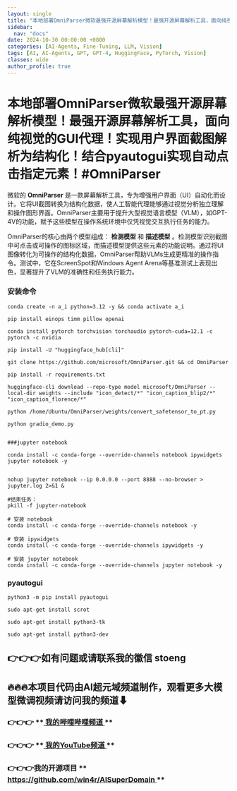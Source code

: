 ```yaml
---
layout: single
title: "本地部署OmniParser微软最强开源屏幕解析模型！最强开源屏幕解析工具，面向纯视觉的GUI代理！实现用户界面截图解析为结构化！结合pyautogui实现自动点击指定元素！#OmniParser"
sidebar:
  nav: "docs"
date: 2024-10-30 00:00:00 +0800
categories: [AI-Agents, Fine-Tuning, LLM, Vision]
tags: [AI, AI-Agents, GPT, GPT-4, HuggingFace, PyTorch, Vision]
classes: wide
author_profile: true
---
```


#  本地部署OmniParser微软最强开源屏幕解析模型！最强开源屏幕解析工具，面向纯视觉的GUI代理！实现用户界面截图解析为结构化！结合pyautogui实现自动点击指定元素！#OmniParser 

微软的 **OmniParser** 是一款屏幕解析工具，专为增强用户界面（UI）自动化而设计。它将UI截图转换为结构化数据，使人工智能代理能够通过视觉分析独立理解和操作图形界面。OmniParser主要用于提升大型视觉语言模型（VLM），如GPT-4V的功能，赋予这些模型在操作系统环境中仅凭视觉交互执行任务的能力。 

OmniParser的核心由两个模型组成： **检测模型** 和 **描述模型** 。检测模型识别截图中可点击或可操作的图标区域，而描述模型提供这些元素的功能说明。通过将UI图像转化为可操作的结构化数据，OmniParser帮助VLMs生成更精准的操作指令。测试中，它在ScreenSpot和Windows Agent Arena等基准测试上表现出色，显著提升了VLM的准确性和任务执行能力。 

###  安装命令 
    
    
    conda create -n a_i python=3.12 -y && conda activate a_i
    
    pip install einops timm pillow openai
    
    conda install pytorch torchvision torchaudio pytorch-cuda=12.1 -c pytorch -c nvidia
    
    pip install -U "huggingface_hub[cli]"
    
    git clone https://github.com/microsoft/OmniParser.git && cd OmniParser
    
    pip install -r requirements.txt
    
    huggingface-cli download --repo-type model microsoft/OmniParser --local-dir weights --include "icon_detect/*" "icon_caption_blip2/*" "icon_caption_florence/*"
    
    python /home/Ubuntu/OmniParser/weights/convert_safetensor_to_pt.py
    
    python gradio_demo.py
    
    
    ###jupyter notebook
    
    conda install -c conda-forge --override-channels notebook ipywidgets jupyter notebook -y
    
    
    nohup jupyter notebook --ip 0.0.0.0 --port 8888 --no-browser > jupyter.log 2>&1 &
    
    #结束任务：
    pkill -f jupyter-notebook
    
    # 安装 notebook
    conda install -c conda-forge --override-channels notebook -y
    
    # 安装 ipywidgets
    conda install -c conda-forge --override-channels ipywidgets -y
    
    # 安装 jupyter notebook
    conda install -c conda-forge --override-channels jupyter notebook -y
    

###  pyautogui 
    
    
    python3 -m pip install pyautogui
    
    sudo apt-get install scrot
    
    sudo apt-get install python3-tk
    
    sudo apt-get install python3-dev
    

##  **👉👉👉如有问题或请联系我的徽信 stoeng**

##  **🔥🔥🔥本项目代码由AI超元域频道制作，观看更多大模型微调视频请访问我的频道⬇**

###  **👉👉👉** **[ 我的哔哩哔哩频道 ](<https://space.bilibili.com/3493277319825652>) **

###  **👉👉👉** **[ 我的YouTube频道 ](<https://www.youtube.com/@AIsuperdomain>) **

###  **👉👉👉我的开源项目** **[ https://github.com/win4r/AISuperDomain ](<https://github.com/win4r/AISuperDomain>) **

### 
